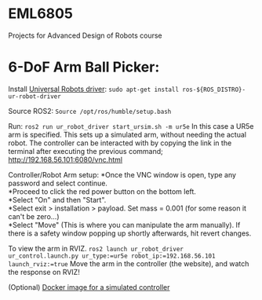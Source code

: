# EML6805
Projects for Advanced Design of Robots course

# 6-DoF Arm Ball Picker:

Install [Universal Robots driver](https://github.com/UniversalRobots/Universal_Robots_ROS2_Driver):
`sudo apt-get install ros-${ROS_DISTRO}-ur-robot-driver`

Source ROS2:
`Source /opt/ros/humble/setup.bash`

Run: 
`ros2 run ur_robot_driver start_ursim.sh -m ur5e`
In this case a UR5e arm is specified. This sets up a simulated arm, without needing the actual robot. The controller can be interacted with by copying the link in the terminal after executing the previous command; http://192.168.56.101:6080/vnc.html

Controller/Robot Arm setup:
  *Once the VNC window is open, type any password and select continue.  
  *Proceed to click the red power button on the bottom left.  
  *Select "On" and then "Start".  
  *Select exit > installation > payload. Set mass = 0.001 (for some reason it can't be zero...)  
  *Select "Move" (This is where you can manipulate the arm manually). If there is a safety window popping up shortly afterwards, hit revert changes.  

To view the arm in RVIZ. 
`ros2 launch ur_robot_driver ur_control.launch.py ur_type:=ur5e robot_ip:=192.168.56.101 launch_rviz:=true` 
Move the arm in the controller (the website), and watch the response on RVIZ! 

(Optional) [Docker image for a simulated controller](https://hub.docker.com/r/universalrobots/ursim_e-series) 
